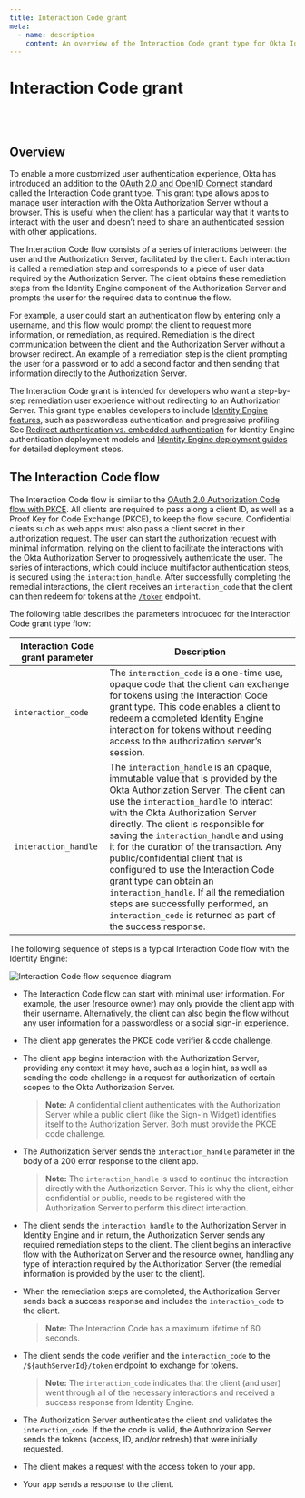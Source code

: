 ```yaml
---
title: Interaction Code grant
meta:
  - name: description
    content: An overview of the Interaction Code grant type for Okta Identity Engine.
---
```


# Interaction Code grant

<ApiLifecycle access="ie" /><br>
<ApiLifecycle access="Limited GA" /><br>

## Overview

To enable a more customized user authentication experience, Okta has introduced an addition to the [OAuth 2.0 and OpenID Connect](/docs/concepts/oauth-openid) standard called the Interaction Code grant type. This grant type allows apps to manage user interaction with the Okta Authorization Server without a browser. This is useful when the client has a particular way that it wants to interact with the user and doesn’t need to share an authenticated session with other applications.

The Interaction Code flow consists of a series of interactions between the user and the Authorization Server, facilitated by the client. Each interaction is called a remediation step and corresponds to a piece of user data required by the Authorization Server. The client obtains these remediation steps from the Identity Engine component of the Authorization Server and prompts the user for the required data to continue the flow.

For example, a user could start an authentication flow by entering only a username, and this flow would prompt the client to request more information, or remediation, as required. Remediation is the direct communication between the client and the Authorization Server without a browser redirect. An example of a remediation step is the client prompting the user for a password or to add a second factor and then sending that information directly to the Authorization Server.

The Interaction Code grant is intended for developers who want a step-by-step remediation user experience without redirecting to an Authorization Server. This grant type enables developers to include [Identity Engine features](https://help.okta.com/en/oie/okta_help_CSH.htm#csh-features), such as passwordless authentication and progressive profiling. See [Redirect authentication vs. embedded authentication](/docs/concepts/redirect-vs-embedded/) for Identity Engine authentication deployment models and [Identity Engine deployment guides](/docs/guides/oie-intro/) for detailed deployment steps.

## The Interaction Code flow

The Interaction Code flow is similar to the [OAuth 2.0 Authorization Code flow with PKCE](/docs/concepts/oauth-openid/#authorization-code-flow-with-pkce). All clients are required to pass along a client ID, as well as a Proof Key for Code Exchange (PKCE), to keep the flow secure. Confidential clients such as web apps must also pass a client secret in their authorization request. The user can start the authorization request with minimal information, relying on the client to facilitate the interactions with the Okta Authorization Server to progressively authenticate the user. The series of interactions, which could include multifactor authentication steps, is secured using the `interaction_handle`. After successfully completing the remedial interactions, the client receives an `interaction_code` that the client can then redeem for tokens at the [`/token`](/docs/reference/api/oidc/#token) endpoint.

The following table describes the parameters introduced for the Interaction Code grant type flow:

| Interaction Code grant parameter           | Description   |
| --------------------------------           | -----------   |
| `interaction_code` |  The `interaction_code` is a one-time use, opaque code that the client can exchange for tokens using the Interaction Code grant type. This code enables a client to redeem a completed Identity Engine interaction for tokens without needing access to the authorization server’s session. |
| `interaction_handle` | The `interaction_handle` is an opaque, immutable value that is provided by the Okta Authorization Server. The client can use the `interaction_handle` to interact with the Okta Authorization Server directly. The client is responsible for saving the `interaction_handle` and using it for the duration of the transaction. Any public/confidential client that is configured to use the Interaction Code grant type can obtain an `interaction_handle`. If all the remediation steps are successfully performed, an `interaction_code` is returned as part of the success response.            |

The following sequence of steps is a typical Interaction Code flow with the Identity Engine:

<!--
See http://www.plantuml.com/plantuml/uml/

@@startuml
skinparam monochrome true
actor "Resource Owner (User)" as user
participant "Client" as client
participant "Authorization Server (Okta)" as okta
participant "Resource Server (Your App)" as app

user -> client: Start auth with user info
client -> client: Generate PKCE code verifier & challenge
client -> okta: Authorization request w/ code_challenge, scopes, and user info
okta -> client: Sends interaction_handle in 200 error response (for required interaction)
okta <-> client: Remedial interaction w/ interaction_handle
client <-> user: Remedial interaction
okta -> client: If the remedial interaction is successful, send interaction_code
client -> okta: Send interaction_code, client ID, code_verifier to /token
okta -> okta: Evaluates PKCE code
okta -> client: Access token (and optionally refresh token)
client -> app: Request with access token
app -> client: Response
@enduml

 -->

![Interaction Code flow sequence diagram](/img/authorization/interaction-code-grant-flow.png)

* The Interaction Code flow can start with minimal user information. For example, the user (resource owner) may only provide the client app with their username. Alternatively, the client can also begin the flow without any user information for a passwordless or a social sign-in experience.

* The client app generates the PKCE code verifier & code challenge.

* The client app begins interaction with the Authorization Server, providing any context it may have, such as a login hint, as well as sending the code challenge in a request for authorization of certain scopes to the Okta Authorization Server.

  > **Note:** A confidential client authenticates with the Authorization Server while a public client (like the Sign-In Widget) identifies itself to the Authorization Server. Both must provide the PKCE code challenge.

* The Authorization Server sends the `interaction_handle` parameter in the body of a 200 error response to the client app.

  > **Note:** The `interaction_handle` is used to continue the interaction directly with the Authorization Server. This is why the client, either confidential or public, needs to be registered with the Authorization Server to perform this direct interaction.

* The client sends the `interaction_handle` to the Authorization Server in Identity Engine and in return, the Authorization Server sends any required remediation steps to the client. The client begins an interactive flow with the Authorization Server and the resource owner, handling any type of interaction required by the Authorization Server (the remedial information is provided by the user to the client).

* When the remediation steps are completed, the Authorization Server sends back a success response and includes the `interaction_code` to the client.

  > **Note:** The Interaction Code has a maximum lifetime of 60 seconds.

* The client sends the code verifier and the `interaction_code` to the `/${authServerId}/token` endpoint to exchange for tokens.

  > **Note:** The `interaction_code` indicates that the client (and user) went through all of the necessary interactions and received a success response from Identity Engine.

* The Authorization Server authenticates the client and validates the `interaction_code`. If the the code is valid, the Authorization Server sends the tokens (access, ID, and/or refresh) that were initially requested.

* The client makes a request with the access token to your app.

* Your app sends a response to the client.
